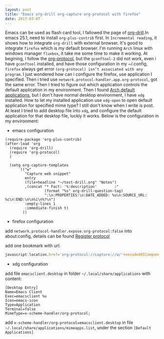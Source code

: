 ```yaml
---
layout: post
title: "Emacs org-drill org-capture org-protocol with firefox"
date: 2017-03-07
---
```


Emacs can be used as flash card tool, I fallowed the page of [org-drill](http://orgmode.org/worg/org-contrib/org-drill.html).In emacs 25.1, need to install `org-plus-contrib` first. In `Incremental reading`, it shows how to integrate `org-drill` with external browser. It's good to integrate `firefox` which is my default browser. I'm running `Arch` linux with windows manager `fluxbox`, it take me some time to make it working. At begining, i follow the [org-protocol](http://orgmode.org/worg/org-contrib/org-protocol.html), but the `gconftool-2` did not work, even i have `gconftool` installed, and have those configuration in my ~/.config, `firefox` always get error `(org-protocol) isn’t associated with any program`. I just wondered how can i configure the firefox, use application I specified. Then i tried use `network.protocol-handler.app.org-protocol`, got the same error. Then I tried to figure out which application controls the default application in my environment. Then I found [Arch default applications](https://wiki.archlinux.org/index.php/Default_applications), but I don't have normal desktop environment, I have `xdg` installed. How to let my installed application use `xdg-open` to open default application for specified mime type? I still don't know when I write is post. At least I tried to add desktop file into `xdg`, and configure the default application for that desktop file, luckly it works. Below is the configuration in my environment:


* emacs configuration


```elisp
(require-package 'org-plus-contrib)
(after-load 'org
  (require 'org-drill)
  (require 'org-protocol)
  )

  (setq org-capture-templates
      `(("w"
         "Capture web snippet"
         entry
         (file+headline "~/test-drill.org" "Notes")
         ,(concat "* Fact: '%:description'        :"
                  (format "%s" org-drill-question-tag)
                  ":\n:PROPERTIES:\n:DATE_ADDED: %u\n:SOURCE_URL: %c\n:END:\n\n%i\n%?\n")
         :empty-lines 1
         :immediate-finish t)
        ))

```

* firefox configuration

add `network.protocol-handler.expose.org-protocol:false` into about:config, details can be found [Register protocol](http://kb.mozillazine.org/Register_protocol)

add one bookmark with url:


```javascript
javascript:location.href='org-protocol://capture://w/'+encodeURIComponent(location.href)+'/'+encodeURIComponent(document.title)+'/'+encodeURIComponent(window.getSelection())
```

* xdg configuration

add file `emacsclient.desktop` in folder `~/.local/share/applications` with content:


```
[Desktop Entry]
Name=Emacs Client
Exec=emacsclient %u
Icon=emacs-icon
Type=Application
Terminal=false
MimeType=x-scheme-handler/org-protocol;
```


add `x-scheme-handler/org-protocol=emacsclient.desktop` in file `~/.local/share/applications/mimeapps.list`, under the section `[Default Applications]`
